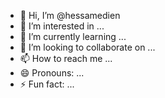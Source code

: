 - 👋 Hi, I’m @hessamedien
- 👀 I’m interested in ...
- 🌱 I’m currently learning ...
- 💞️ I’m looking to collaborate on ...
- 📫 How to reach me ...
- 😄 Pronouns: ...
- ⚡ Fun fact: ...

<!---
hessamedien/hessamedien is a ✨ special ✨ repository because its `README.md` (this file) appears on your GitHub profile.
You can click the Preview link to take a look at your changes.
--->
